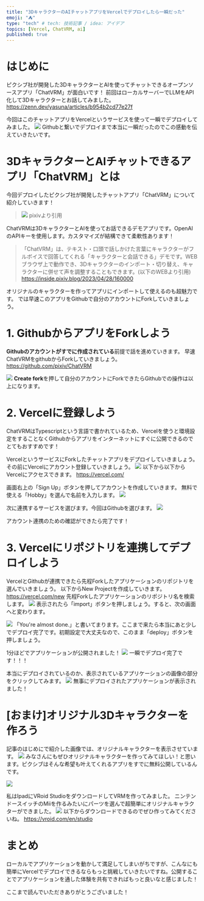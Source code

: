 ```yaml
---
title: "3DキャラクターのAIチャットアプリをVercelでデプロイしたら一瞬だった"
emoji: "⛺"
type: "tech" # tech: 技術記事 / idea: アイデア
topics: [Vercel, ChatVRM, ai]
published: true
---
```

# はじめに
ピクシブ社が開発した3DキャラクターとAIを使ってチャットできるオープンソースアプリ「ChatVRM」が面白いです！
前回はローカルサーバーでLLMをAPI化して3Dキャラクターとお話してみました。
https://zenn.dev/yasuna/articles/b954b2cd77e27f

今回はこのチャットアプリをVercelというサービスを使って一瞬でデプロイしてみました。
![](https://storage.googleapis.com/zenn-user-upload/2fc468629f60-20231118.png)
Githubと繋いでデプロイまで本当に一瞬だったのでこの感動を伝えていきたいです。

# 3DキャラクターとAIチャットできるアプリ「ChatVRM」とは
今回デプロイしたピクシブ社が開発したチャットアプリ「ChatVRM」について紹介していきます！
>![](https://storage.googleapis.com/zenn-user-upload/7717f6dc99ef-20231106.png)
pixivより引用

ChatVRMは3DキャラクターとAIを使ってお話できるデモアプリです。OpenAIのAPIキーを使用します。カスタマイズが結構できて柔軟性あります！
>「ChatVRM」は、テキスト・口頭で話しかけた言葉にキャラクターがフルボイスで回答してくれる「キャラクターと会話できる」デモです。WEBブラウザ上で動作でき、3Dキャラクターのインポート・切り替え、キャラクターに併せて声を調整することもできます。(以下のWEBより引用)
https://inside.pixiv.blog/2023/04/28/160000

オリジナルのキャラクターを作ってアプリにインポートして使えるのも超魅力です。
では早速このアプリをGithubで自分のアカウントにForkしていきましょう。

# 1. GithubからアプリをForkしよう
**Githubのアカウントがすでに作成されている**前提で話を進めていきます。
早速ChatVRMをgithubからForkしていきましょう。
https://github.com/pixiv/ChatVRM

![](https://storage.googleapis.com/zenn-user-upload/43e6f3c01b84-20231118.png)
**Create fork**を押して自分のアカウントにForkできたらGithubでの操作は以上になります。

# 2. Vercelに登録しよう
ChatVRMはTypescriptという言語で書かれているため、Vercelを使うと環境設定をすることなくGithubからアプリをインターネットにすぐに公開できるのでとてもおすすめです！

VercelというサービスにForkしたチャットアプリをデプロイしていきましょう。
その前にVercelにアカウント登録していきましょう。
![](https://storage.googleapis.com/zenn-user-upload/cb798c31093a-20231118.png)
以下から以下からVercelにアクセスできます。
https://vercel.com/

画面右上の「Sign Up」ボタンを押してアカウントを作成していきます。
無料で使える「Hobby」を選んで名前を入力します。
![](https://storage.googleapis.com/zenn-user-upload/65f3ad0dc0d9-20231118.png)

次に連携するサービスを選びます。今回はGithubを選びます。
![](https://storage.googleapis.com/zenn-user-upload/df511c03f83a-20231118.png)

アカウント連携のための確認ができたら完了です！

# 3. Vercelにリポジトリを連携してデプロイしよう
VercelとGithubが連携できたら先程Forkしたアプリケーションのリポジトリを選んでいきましょう。
以下からNew Projectを作成していきます。
https://vercel.com/new
先程Forkしたアプリケーションのリポジトリ名を検索します。
![](https://storage.googleapis.com/zenn-user-upload/036c4ec1015e-20231118.png)
表示されたら「import」ボタンを押しましょう。すると、次の画面へと変わります。

![](https://storage.googleapis.com/zenn-user-upload/e42c294c0553-20231118.png)
「You're almost done.」と書いてまります。ここまで来たら本当にあと少しでデプロイ完了です。初期設定で大丈夫なので、このまま「deploy」ボタンを押しましょう。

1分ほどでアプリケーションが公開されました！
![](https://storage.googleapis.com/zenn-user-upload/a66bca6757c2-20231118.png)
一瞬でデプロイ完了です！！！

本当にデプロイされているのか、表示されているアプリケーションの画像の部分をクリックしてみます。
![](https://storage.googleapis.com/zenn-user-upload/d258947c0ccd-20231118.png)
無事にデプロイされたアプリケーションが表示されました！

# [おまけ]オリジナル3Dキャラクターを作ろう
記事のはじめにで紹介した画像では、オリジナルキャラクターを表示させています。
![](https://storage.googleapis.com/zenn-user-upload/2fc468629f60-20231118.png)
みなさんにもぜひオリジナルキャラクターを作ってみてほしい！と思います。ピクシブはそんな希望も叶えてくれるアプリをすでに無料公開しているんです。

![](https://storage.googleapis.com/zenn-user-upload/a4c4959aab4a-20231106.png)

私はIpadにVRoid StudioをダウンロードしてVRMを作ってみました。
ニンテンドースイッチのMiiを作るみたいにパーツを選んで超簡単にオリジナルキャラクターができました。
![](https://storage.googleapis.com/zenn-user-upload/95559e074ac1-20231106.jpg)
以下からダウンロードできるのでぜひ作ってみてくださいね。
https://vroid.com/en/studio

# まとめ
ローカルでアプリケーションを動かして満足してしまいがちですが、こんなにも簡単にVercelでデプロイできるならもっと挑戦していきたいですね。公開することでアプリケーションを通した体験を共有できればもっと良いなと感じました！

ここまで読んでいただきありがとうございました！
